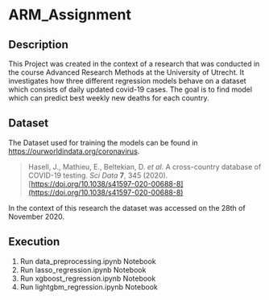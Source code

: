 # ARM_Assignment
## Description
This Project was created in the context of a research that was conducted in the course Advanced Research Methods at the University of Utrecht. It investigates how three different regression models behave on a dataset which consists of daily updated covid-19 cases. The goal is to find model which can predict best weekly new deaths for each country.
## Dataset
The Dataset used for training the models can be found in https://ourworldindata.org/coronavirus. 

> Hasell, J., Mathieu, E., Beltekian, D. _et al._ A cross-country database of COVID-19 testing. _Sci Data_ **7**, 345 (2020). [https://doi.org/10.1038/s41597-020-00688-8](https://doi.org/10.1038/s41597-020-00688-8)

In the context of this research the dataset was accessed on the 28th of November 2020.
## Execution
1. Run data_preprocessing.ipynb Notebook
2. Run lasso_regression.ipynb Notebook
3. Run xgboost_regression.ipynb Notebook
4. Run lightgbm_regression.ipynb Notebook
